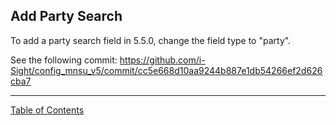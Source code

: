 ## Add Party Search
To add a party search field in 5.5.0, change the field type to "party".

See the following commit: https://github.com/i-Sight/config_mnsu_v5/commit/cc5e668d10aa9244b887e1db54266ef2d626cba7

***
[Table of Contents](../README.md)